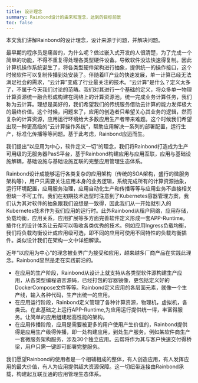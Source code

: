 ```yaml
---
title: 设计理念
summary: Rainbond设计的由来和理念，达到的目标前景
toc: false
---
```


本文我们讲解Rainbond的设计理念，设计来源于问题，并解决问题。   
  
最早期的程序员是痛苦的，为什么呢？做过嵌入式开发的人很清楚，为了完成一个简单的功能，不得不重复得处理各类型硬件设备。导致软件没法快速得复制。因此计算机操作系统诞生了，将各类型硬件架构进行抽象，提供统一的操作接口，这个时候软件可以复制传播到处安装了。伴随着IT产业的快速发展，单一计算已经无法满足社会的需求，“云计算”变成了行业最关注的技术。“云计算”是什么？定义太多了，不属于今天我们讨论的范畴。我们对其进行一个基础的定义，将众多单一物理计算资源统一融合形成构建在网络上的计算资源池，统一完成业务计算任务，我们称为云计算。理想是美好的，我们希望我们的传统服务借助云计算的能力发挥极大的最终价值。这个时候，问题来了，应用的创造者只希望关心其业务的逻辑，然而复杂的计算资源，应用运行环境给大多数应用生产者带来难题。这个时候我们希望出现一种更高级的“云计算操作系统”，帮助应用解决一系列的部署配置，运行生产，标准化传播等等问题。基于此考虑，Rainbond应运而生。

我们提出“以应用为中心，软件定义一切”的理念，我们将Rainbond打造成为生产可用级的无服务器PasS平台，基于Rainbond构建应用与应用互联，应用与基础设施解耦，基础设施与基础设施互联的完整应用管理生态体系。

Rainbond设计成能够运行各类复杂的应用架构（传统的SOA架构，盛行的微服务架构等），用户只需要关注应用本身的业务逻辑，系统完成所有的计算资源抽象，运行环境配置，应用服务治理，应用自动化生产和传播等等与应用业务不直接相关但缺一不可工作。我们在初期技术选型时注意到了Kubernetes容器管理方案，我们认为其对软件的抽象跟我们设想是一致得，因此我们从一开始就引入的Kubernetes技术作为我们应用的运行时。此外Rainbond从租户网络，应用存储，负载均衡，应用关系，应用扩展等多方面完善软件定义形成一套APP-Runtime。插件化的设计体系让云帮可以吸收各类优秀的技术。例如应用Ingress负载均衡，我们将负载均衡设计成应用级可选，即不同的应用可使用不同特性的负载均衡插件。类似设计我们在架构一文中详细解读。

近年“以应用为中心”的理念被业界广为接受和应用，越来越多厂商产品在实践此理念。Rainbond显然是走在实践前沿的。

* 在应用的生产阶段，Rainbond从设计上就支持从各类型软件源构建生产应用，从各类型编程语言源码，已经打包的容器镜像，更包括定义好的DockerCompose文件等等。Rainbond定义应用的各层面元素，就像一个生产线，输入各种代码，生产出统一的应用。
* 在应用运行阶段，Rainbond定义管理了各种计算资源，物理机，虚拟机，各类云。在此基础之上运行APP-Runtime,为应用运行提供统一得，丰富得服务。让简单的应用组建起高性能的架构。
* 在应用传播阶段，应用是需要被更多的用户使用产生价值的，Rainbond提供得是应用生产级得传播，即一处构建应用，到处生产服务。例如某软件商生产一套微服务架构服务，涉及30个独立应用。云帮将作为其与客户快速交付得桥梁，用户只需一键即可部署完整服务。   
   
我们愿望Rainbond的使用者是一个相辅相成的整体，有人创造应用，有人发挥应用的最大价值，有人为应用提供超大资源保障。这一切纽带连接由Rainbond承载，构建起互联互通的应用管理生态体系。
